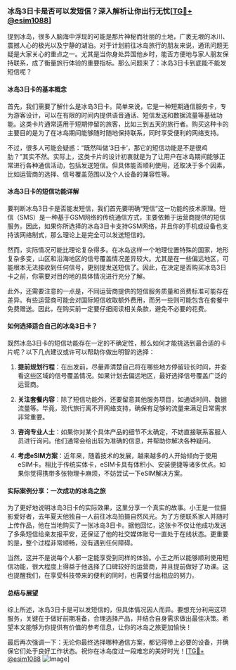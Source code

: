 ### 冰岛3日卡是否可以发短信？深入解析让你出行无忧[[TG💪+ @esim1088](https://t.me/s/esim1088)]

提到冰岛，很多人脑海中浮现的可能是那片神秘而壮丽的土地，广袤无垠的冰川、震撼人心的极光以及宁静的湖泊。对于计划前往冰岛旅行的朋友来说，通讯问题无疑是大家关心的重点之一。尤其是当你身处异国他乡时，能否方便地与家人朋友保持联系，成了衡量旅行体验的重要指标。那么问题来了：冰岛3日卡到底能不能发短信呢？

#### 冰岛3日卡的基本概念

首先，我们需要了解什么是冰岛3日卡。简单来说，它是一种短期通信服务卡，专为游客设计，可以在有限的时间内提供语音通话、短信发送和数据流量等基础功能。这类卡片通常适用于短期停留的旅客，比如三到五天的旅行者。购买这种卡的主要目的是为了在冰岛期间能够随时随地保持联系，同时享受便利的网络支持。

不过，很多人可能会疑惑：“既然叫做‘3日卡’，那它的短信功能是不是很鸡肋？”其实不然。实际上，这类卡片的设计初衷就是为了让用户在冰岛期间能够正常进行各种通信活动，包括发送短信。但具体能否顺利使用，还取决于多个因素，比如运营商的选择、信号覆盖范围以及个人设备的兼容性等。

#### 冰岛3日卡的短信功能详解

要判断冰岛3日卡是否能发短信，我们首先要明确“短信”这一功能的技术原理。短信（SMS）是一种基于GSM网络的传统通信方式，主要依赖于运营商提供的短信服务。因此，如果你所选择的冰岛3日卡支持GSM网络，并且你的手机或设备也支持该网络制式，那么理论上是完全可以发送短信的。

然而，实际情况可能比理论复杂得多。在冰岛这样一个地理位置特殊的国家，地形复杂多变，山区和沿海地区的信号覆盖情况差异较大。尤其是在一些偏远地区，可能根本无法接收到任何信号，更别提发送短信了。因此，在决定是否购买冰岛3日卡之前，你需要对目的地的具体情况进行充分了解。

此外，还需要注意的一点是，不同运营商提供的短信服务质量和资费标准可能存在差异。有些运营商可能会对国际短信收取额外费用，而另一些则可能包含在套餐中免费赠送。因此，在购买前一定要仔细阅读相关条款，避免不必要的花费。

#### 如何选择适合自己的冰岛3日卡？

既然冰岛3日卡的短信功能存在一定的不确定性，那么如何才能挑选到最合适的卡片呢？以下几点建议或许可以帮助你做出明智的选择：

1. **提前规划行程**：在出发前，尽量弄清楚自己将在哪些地方停留较长时间，并查看这些区域的信号覆盖情况。如果计划去偏远地区，最好选择信号覆盖广泛的运营商。

2. **关注套餐内容**：除了短信功能外，还要留意其他服务项目，如通话时间、数据流量等。毕竟，现代旅行离不开网络支持，确保有足够的流量来满足日常需求非常重要。

3. **咨询专业人士**：如果你对某个具体产品的细节不太确定，不妨直接联系客服人员进行询问。他们通常会给出较为准确的信息，并帮助你解决各种疑问。

4. **考虑eSIM方案**：近年来，随着技术的发展，越来越多的人开始倾向于使用eSIM卡。相比于传统实体卡，eSIM卡具有体积小、安装便捷等诸多优点。如果你觉得携带多张物理卡麻烦，不妨尝试一下eSIM解决方案。

#### 实际案例分享：一次成功的冰岛之旅

为了更好地说明冰岛3日卡的实际效果，这里分享一个真实的故事。小王是一位摄影爱好者，去年夏天他独自一人前往冰岛拍摄自然风光。为了方便联系家人并随时上传作品，他在当地购买了一张冰岛3日卡。据他回忆，这张卡不仅让他成功发送了多条短信给亲友报平安，还保证了他的社交媒体账号一直处于在线状态。更重要的是，整个过程非常顺畅，没有遇到任何障碍。

当然，这并不是说每个人都一定能享受到同样的体验。小王之所以能够顺利使用短信功能，很大程度上得益于他选择了口碑较好的运营商，并且提前做好了功课。这也提醒我们，在享受科技带来的便利的同时，也需要付出相应的努力。

#### 总结与展望

综上所述，冰岛3日卡是可以发短信的，但具体情况因人而异。要想充分利用这项服务，关键在于做好前期准备，合理选择产品，并结合自身需求做出最佳决策。希望本文能够为你提供有价值的参考信息，让你的冰岛之旅更加愉快！

最后再次强调一下：无论你最终选择哪种通信方案，都记得带上必要的设备，并确保它们处于良好工作状态。祝你在冰岛度过一段难忘的美好时光！[[TG💪+ @esim1088](https://t.me/s/esim1088) ![Image](https://i.postimg.cc/4NQfJmqS/Snipaste-2025-05-13-00-14-12.png)]